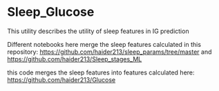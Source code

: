 # Sleep_Glucose
This utility describes the utility of sleep features in IG prediction

Different notebooks here merge the sleep features calculated in this repository: https://github.com/haider213/sleep_params/tree/master and https://github.com/haider213/Sleep_stages_ML

this code merges the sleep features into features calculated here: https://github.com/haider213/Glucose



